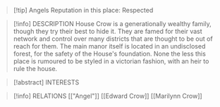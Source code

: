 > [!tip] Angels Reputation in this place: Respected

> [!info] DESCRIPTION
> House Crow is a generationally wealthy family, though they try their best to hide it. They are famed for their vast network and control over many districts that are thought to be out of reach for them. The main manor itself is located in an undisclosed forest, for the safety of the House's foundation. None the less this place is rumoured to be styled in a victorian fashion, with an heir to rule the house.

> [!abstract] INTERESTS
> 

> [!info] RELATIONS
> [["Angel"]]
> [[Edward Crow]]
> [[Marilynn Crow]]

